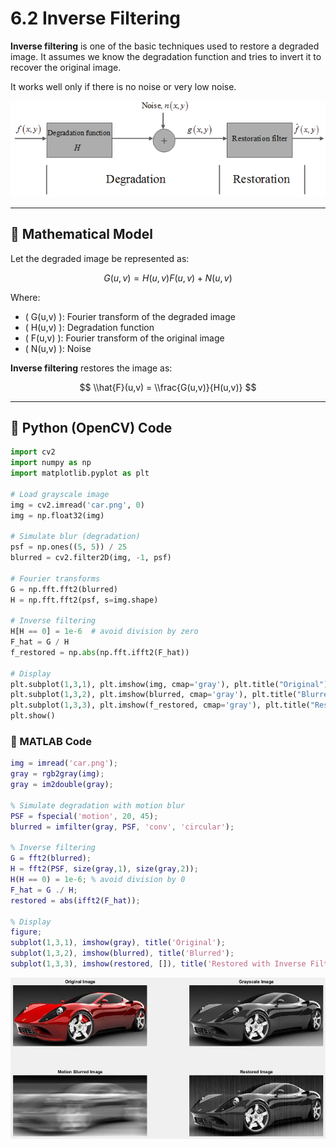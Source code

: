 # 6.2 Inverse Filtering


**Inverse filtering** is one of the basic techniques used to restore a degraded image. It assumes we know the degradation function and tries to invert it to recover the original image.

It works well only if there is no noise or very low noise.

![alt](photo/Inverse%20Filtering.png)

---

## 📐 Mathematical Model

Let the degraded image be represented as:

$$
G(u,v) = H(u,v)F(u,v) + N(u,v)
$$

Where:
- \( G(u,v) \): Fourier transform of the degraded image
- \( H(u,v) \): Degradation function
- \( F(u,v) \): Fourier transform of the original image
- \( N(u,v) \): Noise

**Inverse filtering** restores the image as:

$$
\\hat{F}(u,v) = \\frac{G(u,v)}{H(u,v)}
$$

---

## 🐍 Python (OpenCV) Code

```python
import cv2
import numpy as np
import matplotlib.pyplot as plt

# Load grayscale image
img = cv2.imread('car.png', 0)
img = np.float32(img)

# Simulate blur (degradation)
psf = np.ones((5, 5)) / 25
blurred = cv2.filter2D(img, -1, psf)

# Fourier transforms
G = np.fft.fft2(blurred)
H = np.fft.fft2(psf, s=img.shape)

# Inverse filtering
H[H == 0] = 1e-6  # avoid division by zero
F_hat = G / H
f_restored = np.abs(np.fft.ifft2(F_hat))

# Display
plt.subplot(1,3,1), plt.imshow(img, cmap='gray'), plt.title("Original")
plt.subplot(1,3,2), plt.imshow(blurred, cmap='gray'), plt.title("Blurred")
plt.subplot(1,3,3), plt.imshow(f_restored, cmap='gray'), plt.title("Restored")
plt.show()
```
### 🧮 MATLAB Code
```matlab
img = imread('car.png');
gray = rgb2gray(img);
gray = im2double(gray);

% Simulate degradation with motion blur
PSF = fspecial('motion', 20, 45);
blurred = imfilter(gray, PSF, 'conv', 'circular');

% Inverse filtering
G = fft2(blurred);
H = fft2(PSF, size(gray,1), size(gray,2));
H(H == 0) = 1e-6; % avoid division by 0
F_hat = G ./ H;
restored = abs(ifft2(F_hat));

% Display
figure;
subplot(1,3,1), imshow(gray), title('Original');
subplot(1,3,2), imshow(blurred), title('Blurred');
subplot(1,3,3), imshow(restored, []), title('Restored with Inverse Filter');

```
![alt](photo/Restoration-of-noisy-motion-blurred-car-image-by-inverse-filtering.png)